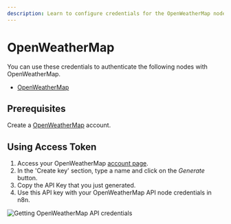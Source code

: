 ```yaml
---
description: Learn to configure credentials for the OpenWeatherMap node in n8n
---
```


# OpenWeatherMap

You can use these credentials to authenticate the following nodes with OpenWeatherMap.
- [OpenWeatherMap](../../nodes-library/nodes/OpenWeatherMap/README.md)

## Prerequisites

Create a [OpenWeatherMap](https://openweathermap.org/) account.

## Using Access Token

1. Access your OpenWeatherMap [account page](https://home.openweathermap.org/api_keys).
2. In the 'Create key' section, type a name and click on the *Generate* button.
3. Copy the API Key that you just generated.
4. Use this API key with your OpenWeatherMap API node credentials in n8n.

![Getting OpenWeatherMap API credentials](./using-access-token.gif)
